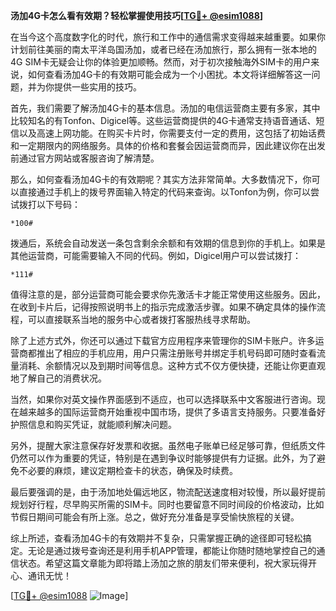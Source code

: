 **汤加4G卡怎么看有效期？轻松掌握使用技巧[[TG💪+ @esim1088](https://t.me/s/esim1088)]**

在当今这个高度数字化的时代，旅行和工作中的通信需求变得越来越重要。如果你计划前往美丽的南太平洋岛国汤加，或者已经在汤加旅行，那么拥有一张本地的4G SIM卡无疑会让你的体验更加顺畅。然而，对于初次接触海外SIM卡的用户来说，如何查看汤加4G卡的有效期可能会成为一个小困扰。本文将详细解答这一问题，并为你提供一些实用的技巧。

首先，我们需要了解汤加4G卡的基本信息。汤加的电信运营商主要有多家，其中比较知名的有Tonfon、Digicel等。这些运营商提供的4G卡通常支持语音通话、短信以及高速上网功能。在购买卡片时，你需要支付一定的费用，这包括了初始话费和一定期限内的网络服务。具体的价格和套餐会因运营商而异，因此建议你在出发前通过官方网站或客服咨询了解清楚。

那么，如何查看汤加4G卡的有效期呢？其实方法非常简单。大多数情况下，你可以直接通过手机上的拨号界面输入特定的代码来查询。以Tonfon为例，你可以尝试拨打以下号码：

```
*100#
```

拨通后，系统会自动发送一条包含剩余余额和有效期的信息到你的手机上。如果是其他运营商，可能需要输入不同的代码。例如，Digicel用户可以尝试拨打：

```
*111#
```

值得注意的是，部分运营商可能会要求你先激活卡才能正常使用这些服务。因此，在收到卡片后，记得按照说明书上的指示完成激活步骤。如果不确定具体的操作流程，可以直接联系当地的服务中心或者拨打客服热线寻求帮助。

除了上述方式外，你还可以通过下载官方应用程序来管理你的SIM卡账户。许多运营商都推出了相应的手机应用，用户只需注册账号并绑定手机号码即可随时查看流量消耗、余额情况以及到期时间等信息。这种方式不仅方便快捷，还能让你更直观地了解自己的消费状况。

当然，如果你对英文操作界面感到不适应，也可以选择联系中文客服进行咨询。现在越来越多的国际运营商开始重视中国市场，提供了多语言支持服务。只要准备好护照信息和购买凭证，就能顺利解决问题。

另外，提醒大家注意保存好发票和收据。虽然电子账单已经足够可靠，但纸质文件仍然可以作为重要的凭证，特别是在遇到争议时能够提供有力证据。此外，为了避免不必要的麻烦，建议定期检查卡的状态，确保及时续费。

最后要强调的是，由于汤加地处偏远地区，物流配送速度相对较慢，所以最好提前规划好行程，尽早购买所需的SIM卡。同时也要留意不同时间段的价格波动，比如节假日期间可能会有所上涨。总之，做好充分准备是享受愉快旅程的关键。

综上所述，查看汤加4G卡的有效期并不复杂，只需掌握正确的途径即可轻松搞定。无论是通过拨号查询还是利用手机APP管理，都能让你随时随地掌控自己的通信状态。希望这篇文章能为即将踏上汤加之旅的朋友们带来便利，祝大家玩得开心、通讯无忧！

[[TG💪+ @esim1088](https://t.me/s/esim1088) ![Image](https://i.postimg.cc/4NQfJmqS/Snipaste-2025-05-13-00-14-12.png)]